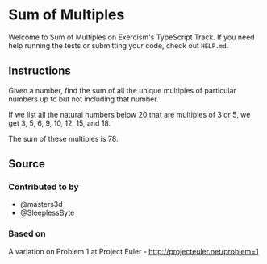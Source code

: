 # Sum of Multiples

Welcome to Sum of Multiples on Exercism's TypeScript Track.
If you need help running the tests or submitting your code, check out `HELP.md`.

## Instructions

Given a number, find the sum of all the unique multiples of particular numbers up to
but not including that number.

If we list all the natural numbers below 20 that are multiples of 3 or 5,
we get 3, 5, 6, 9, 10, 12, 15, and 18.

The sum of these multiples is 78.

## Source

### Contributed to by

- @masters3d
- @SleeplessByte

### Based on

A variation on Problem 1 at Project Euler - http://projecteuler.net/problem=1
